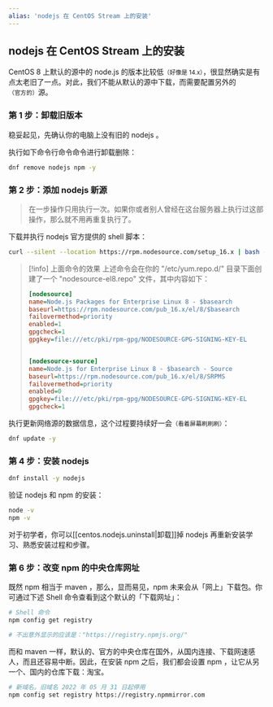 ```yaml
---
alias: 'nodejs 在 CentOS Stream 上的安装'
---
```


## nodejs 在 CentOS Stream 上的安装

CentOS 8 上默认的源中的 node.js 的版本比较低<small>（好像是 14.x）</small>，很显然确实是有点太老旧了一点。对此，我们不能从默认的源中下载，而需要配置另外的<small>（官方的）</small>源。

### 第 1 步：卸载旧版本

稳妥起见，先确认你的电脑上没有旧的 nodejs 。

执行如下命令行命令命令进行卸载删除：

```bash
dnf remove nodejs npm -y
```

### 第 2 步：添加 nodejs 新源

> 在一步操作只用执行一次。如果你或者别人曾经在这台服务器上执行过这部操作，那么就不用再重复执行了。

下载并执行 nodejs 官方提供的 shell 脚本：

```bash
curl --silent --location https://rpm.nodesource.com/setup_16.x | bash -
```

> [!info] 上面命令的效果
> 上述命令会在你的 "/etc/yum.repo.d/" 目录下面创建了一个 "nodesource-el8.repo" 文件，其中内容如下：
> 
>  ```ini
>  [nodesource]
>  name=Node.js Packages for Enterprise Linux 8 - $basearch
>  baseurl=https://rpm.nodesource.com/pub_16.x/el/8/$basearch
>  failovermethod=priority
>  enabled=1
>  gpgcheck=1
>  gpgkey=file:///etc/pki/rpm-gpg/NODESOURCE-GPG-SIGNING-KEY-EL
>  
> 
> [nodesource-source]
>  name=Node.js for Enterprise Linux 8 - $basearch - Source
>  baseurl=https://rpm.nodesource.com/pub_16.x/el/8/SRPMS
>  failovermethod=priority
>  enabled=0
>  gpgkey=file:///etc/pki/rpm-gpg/NODESOURCE-GPG-SIGNING-KEY-EL
>  gpgcheck=1
>  ```

执行更新网络源的数据信息，这个过程要持续好一会<small>（看着屏幕刷刷刷）</small>：

```bash
dnf update -y
```

### 第 4 步：安装 nodejs

```bash
dnf install -y nodejs
```

验证 nodejs 和 npm 的安装：

```bash
node -v
npm -v
```

对于初学者，你可以[[centos.nodejs.uninstall|卸载]]掉 nodejs 再重新安装学习、熟悉安装过程和步骤。

### 第 6 步：改变 npm 的中央仓库网址

既然 npm 相当于 maven ，那么，显而易见，npm 未来会从「网上」下载包。你可通过下述 Shell 命令查看到这个默认的「下载网址」：

```bash
# Shell 命令
npm config get registry

# 不出意外显示的应该是："https://registry.npmjs.org/"
```

而和 maven 一样，默认的、官方的中央仓库在国外，从国内连接、下载网速感人，而且还容易中断。因此，在安装 npm 之后，我们都会设置 npm ，让它从另一个、国内的仓库下载：淘宝。

```bash
# 新域名。旧域名 2022 年 05 月 31 日起停用
npm config set registry https://registry.npmmirror.com
```





